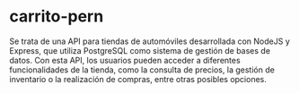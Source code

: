 # carrito-pern
Se trata de una API para tiendas de automóviles desarrollada con NodeJS y Express, que utiliza PostgreSQL como sistema de gestión de bases de datos. Con esta API, los usuarios pueden acceder a diferentes funcionalidades de la tienda, como la consulta de precios, la gestión de inventario o la realización de compras, entre otras posibles opciones.

